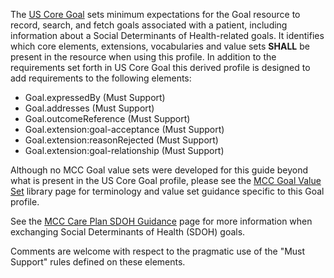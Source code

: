 The [US Core Goal](http://hl7.org/fhir/us/core/StructureDefinition/us-core-goal) sets minimum expectations for the Goal resource to record, search, and fetch goals associated with a patient, including information about a Social Determinants of Health-related goals. It identifies which core elements, extensions, vocabularies and value sets **SHALL** be present in the resource when using this profile. In addition to the requirements set forth in US Core Goal this derived profile is designed to add requirements to the following elements:

* Goal.expressedBy (Must Support)
* Goal.addresses (Must Support)
* Goal.outcomeReference (Must Support)
* Goal.extension:goal-acceptance (Must Support)
* Goal.extension:reasonRejected (Must Support)
* Goal.extension:goal-relationship (Must Support)

Although no MCC Goal value sets were developed for this guide beyond what is present in the US Core Goal profile, please see the [MCC Goal Value Set](mcc_goal_value_sets.html) library page for terminology and value set guidance specific to this Goal profile.

See the [MCC Care Plan SDOH Guidance](https://build.fhir.org/ig/HL7/fhir-us-mcc/branches/master/mcc_care_plan_sdoh_guidance.html) page for more information when exchanging Social Determinants of Health (SDOH) goals.

Comments are welcome with respect to the pragmatic use of the "Must Support" rules defined on these elements.